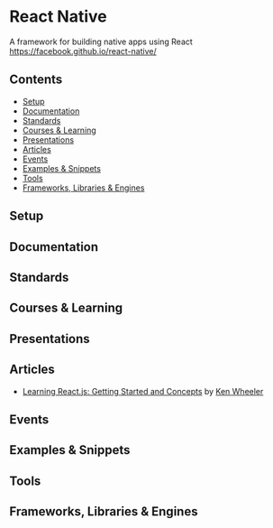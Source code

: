 # React Native

A framework for building native apps using React  
https://facebook.github.io/react-native/

## Contents

- [Setup](#setup)
- [Documentation](#documentation)
- [Standards](#standards)
- [Courses & Learning](#courses--learning)
- [Presentations](#presentations)
- [Articles](#articles)
- [Events](#events)
- [Examples & Snippets](#examples--snippets)
- [Tools](#tools)
- [Frameworks, Libraries & Engines](#frameworks-libraries--engines)

## Setup

## Documentation

## Standards

## Courses & Learning

## Presentations

## Articles

- [Learning React.js: Getting Started and Concepts](https://scotch.io/tutorials/learning-react-getting-started-and-concepts)
  by [Ken Wheeler](http://kenwheeler.github.io/)

## Events

## Examples & Snippets

## Tools

## Frameworks, Libraries & Engines
